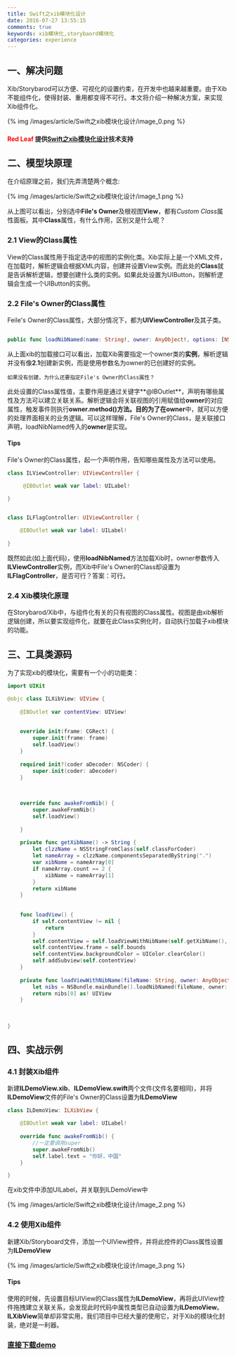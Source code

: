```yaml
---
title: Swift之xib模块化设计
date: 2016-07-27 13:55:15
comments: true
keywords: xib模块化,storybaord模块化
categories: experience
---
```

## 一、解决问题
Xib/Storybarod可以方便、可视化的设置约束，在开发中也越来越重要。由于Xib不能组件化，使得封装、重用都变得不可行。本文将介绍一种解决方案，来实现Xib组件化。

{% img /images/article/Swift之xib模块化设计/image_0.png %}

#### <font color="red">Red Leaf</font> 提供[Swift之xib模块化设计](http://00red.com/blog/2016/07/27/tips-swift-xib-modular-design/)技术支持

<!-- more -->

## 二、模型块原理

在介绍原理之前，我们先弄清楚两个概念:

{% img /images/article/Swift之xib模块化设计/image_1.png %}

从上图可以看出，分别选中**File's Owner**及根视图**View**，都有*Custom Class*属性面板。其中**Class**属性，有什么作用，区别又是什么呢？

### 2.1 View的Class属性

 View的Class属性用于指定选中的视图的实例化类。Xib实际上是一个XML文件，在加载时，解析逻辑会根据XML内容，创建并设置View实例。而此处的**Class**就是告诉解析逻辑，想要创建什么类的实例。如果此处设置为UIButton，则解析逻辑会生成一个UIButton的实例。
 
 
### 2.2 File's Owner的Class属性
 
Feile's Owner的Class属性，大部分情况下，都为**UIViewController**及其子类。


``` swift

public func loadNibNamed(name: String!, owner: AnyObject!, options: [NSObject : AnyObject]!) -> [AnyObject]!


```

从上面xib的加载接口可以看出，加载Xib需要指定一个owner类的**实例**，解析逻辑并没有像**2.1**创建新实例，而是使用参数名为owner的已创建好的实例。

	如果没有创建，为什么还要指定File's Owner的Class属性？

此处设置的Class属性值，主要作用是通过关键字**@IBOutlet**，声明有哪些属性及方法可以建立关联关系。解析逻辑会将关联视图的引用赋值给**owner**的对应属性，触发事件则执行**owner.method()**方法。目的为了在**owner**中，就可以方便的处理界面相关的业务逻辑。可以这样理解，File's Owner的Class，是关联接口声明，loadNibNamed传入的**owner**是实现。

#### Tips
File's Owner的Class属性，起一个声明作用，告知哪些属性及方法可以使用。

``` swift
class ILViewController: UIViewController {

     @IBOutlet weak var label: UILabel!

}


class ILFlagController: UIViewController {
    
    @IBOutlet weak var label: UILabel!
    
}
```


既然如此(如上面代码)，使用**loadNibNamed**方法加载Xib时，owner参数传入**ILViewController**实例，而Xib中File's Owner的Class却设置为**ILFlagController**，是否可行？答案：可行。

### 2.4 Xib模块化原理
在Storybarod/Xib中，与组件化有关的只有视图的Class属性。视图是由xib解析逻辑创建，所以要实现组件化，就要在此Class实例化时，自动执行加载子xib模块的功能。

## 三、工具类源码
为了实现xib的模块化，需要有一个小的功能类：


``` swift
import UIKit

@objc class ILXibView: UIView {
    
    @IBOutlet var contentView: UIView!
    
    
    override init(frame: CGRect) {
        super.init(frame: frame)
        self.loadView()
    }
    
    required init?(coder aDecoder: NSCoder) {
        super.init(coder: aDecoder)
    }

    
    
    override func awakeFromNib() {
        super.awakeFromNib()
        self.loadView()
        
    }
    
    private func getXibName() -> String {
        let clzzName = NSStringFromClass(self.classForCoder)
        let nameArray = clzzName.componentsSeparatedByString(".")
        var xibName = nameArray[0]
        if nameArray.count == 2 {
            xibName = nameArray[1]
        }
        return xibName
    }
    
    
    func loadView() {
        if self.contentView != nil {
            return
        }
        self.contentView = self.loadViewWithNibName(self.getXibName(), owner: self)
        self.contentView.frame = self.bounds
        self.contentView.backgroundColor = UIColor.clearColor()
        self.addSubview(self.contentView)
    }
    
    private func loadViewWithNibName(fileName: String, owner: AnyObject) -> UIView {
        let nibs = NSBundle.mainBundle().loadNibNamed(fileName, owner: owner, options: nil)
        return nibs[0] as! UIView
    }
    
    
    
}
```

## 四、实战示例

### 4.1 封装Xib组件

新建**ILDemoView.xib**、**ILDemoView.swift**两个文件(文件名要相同)，并将**ILDemoView**文件的File's Owner的Class设置为**ILDemoView**

``` swift
class ILDemoView: ILXibView {

    @IBOutlet weak var label: UILabel!
    
    override func awakeFromNib() {
    	//一定要调用super
        super.awakeFromNib()
        self.label.text = "你好，中国"
    }

}
```

在xib文件中添加UILabel，并关联到ILDemoView中

{% img /images/article/Swift之xib模块化设计/image_2.png %}

### 4.2 使用Xib组件

新建Xib/Storyboard文件，添加一个UIView控件，并将此控件的Class属性设置为**ILDemoView**

{% img /images/article/Swift之xib模块化设计/image_3.png %}


#### Tips
使用的时候，先设置目标UIView的Class属性为**ILDemoView**，再将此UIView控件拖拽建立关联关系，会发现此时代码中属性类型已自动设置为**ILDemoView**。**ILXibView**简单却非常实用，我们项目中已经大量的使用它，对于Xib的模块化封装，绝对是一利器。

### [直接下载demo](http://00red.com/download/Swift之xib模块化设计/ILXibDemo.zip)